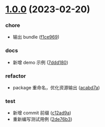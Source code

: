 # [1.0.0](https://github.com/daiwanxing/bmap-loader/compare/0.1.0...1.0.0) (2023-02-20)

### chore

-   输出 bundle ([f1ce969](https://github.com/daiwanxing/bmap-loader/commit/f1ce969a531b824974da0c92a6f424a241e7f43b))

### docs

-   新增 demo 示例 ([7ddd180](https://github.com/daiwanxing/bmap-loader/commit/7ddd1803fbce41ef085fac0160c98c72c88bb313))

### refactor

-   package 重命名，优化资源输出 ([acabd7a](https://github.com/daiwanxing/bmap-loader/commit/acabd7a1cd2c82ccd0874262462a3c0cda035df6))

### test

-   新增 commit 前缀 ([c12ad9a](https://github.com/daiwanxing/bmap-loader/commit/c12ad9ad8b29439c886dc196a96275567bd13106))
-   重新编写测试用例 ([2de76b3](https://github.com/daiwanxing/bmap-loader/commit/2de76b38b591c4a8f0abca3d22eca4cb6f129b20))
